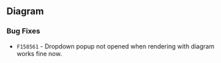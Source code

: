 ##  Diagram

###    Bug Fixes

- `F158561` - Dropdown popup not opened when rendering with diagram works fine now.
